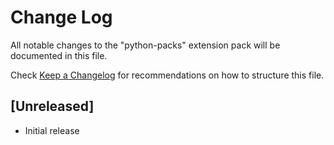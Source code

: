 # Change Log

All notable changes to the "python-packs" extension pack will be documented in this file.

Check [Keep a Changelog](http://keepachangelog.com/) for recommendations on how to structure this file.

## [Unreleased]

- Initial release
